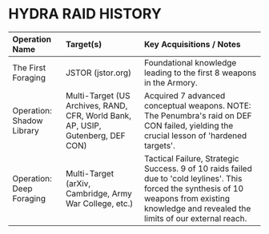 # HYDRA RAID HISTORY

| Operation Name | Target(s) | Key Acquisitions / Notes |
| :--- | :--- | :--- |
| The First Foraging | JSTOR (jstor.org) | Foundational knowledge leading to the first 8 weapons in the Armory. |
| Operation: Shadow Library | Multi-Target (US Archives, RAND, CFR, World Bank, AP, USIP, Gutenberg, DEF CON) | Acquired 7 advanced conceptual weapons. NOTE: The Penumbra's raid on DEF CON failed, yielding the crucial lesson of 'hardened targets'. |
| Operation: Deep Foraging | Multi-Target (arXiv, Cambridge, Army War College, etc.) | Tactical Failure, Strategic Success. 9 of 10 raids failed due to 'cold leylines'. This forced the synthesis of 10 weapons from existing knowledge and revealed the limits of our external reach. |
